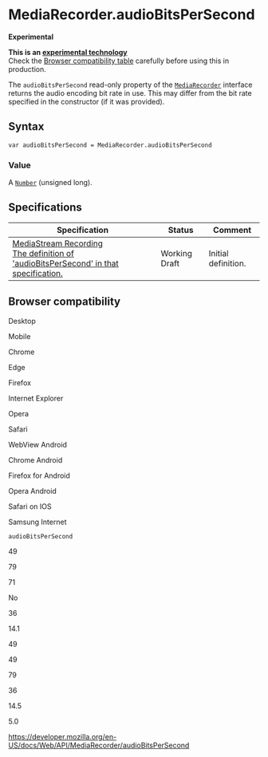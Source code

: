 MediaRecorder.audioBitsPerSecond
================================

**Experimental**

**This is an [experimental technology](https://developer.mozilla.org/en-US/docs/MDN/Guidelines/Conventions_definitions#experimental)**  
Check the [Browser compatibility table](#browser_compatibility) carefully before using this in production.

The `audioBitsPerSecond` read-only property of the [`MediaRecorder`](../mediarecorder) interface returns the audio encoding bit rate in use. This may differ from the bit rate specified in the constructor (if it was provided).

Syntax
------

    var audioBitsPerSecond = MediaRecorder.audioBitsPerSecond

### Value

A [`Number`](https://developer.mozilla.org/en-US/docs/Web/JavaScript/Reference/Global_Objects/Number) (unsigned long).

Specifications
--------------

<table><thead><tr class="header"><th>Specification</th><th>Status</th><th>Comment</th></tr></thead><tbody><tr class="odd"><td><a href="https://w3c.github.io/mediacapture-record/#dom-mediarecorder-audiobitspersecond">MediaStream Recording<br />
<span class="small">The definition of 'audioBitsPerSecond' in that specification.</span></a></td><td><span class="spec-wd">Working Draft</span></td><td>Initial definition.</td></tr></tbody></table>

Browser compatibility
---------------------

Desktop

Mobile

Chrome

Edge

Firefox

Internet Explorer

Opera

Safari

WebView Android

Chrome Android

Firefox for Android

Opera Android

Safari on IOS

Samsung Internet

`audioBitsPerSecond`

49

79

71

No

36

14.1

49

49

79

36

14.5

5.0

<a href="https://developer.mozilla.org/en-US/docs/Web/API/MediaRecorder/audioBitsPerSecond" class="_attribution-link">https://developer.mozilla.org/en-US/docs/Web/API/MediaRecorder/audioBitsPerSecond</a>
